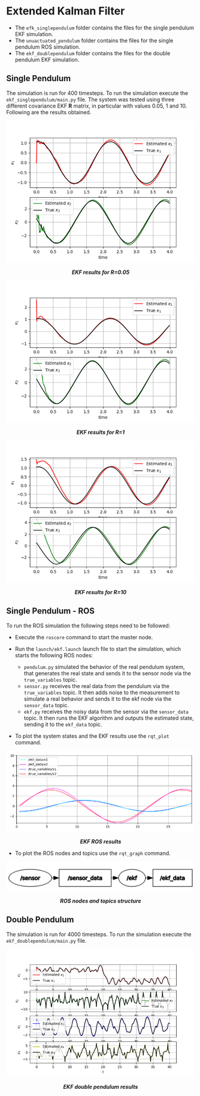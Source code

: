 # Extended Kalman Filter
- The `efk_singlependulum` folder contains the files for the single pendulum EKF simulation.
- The `unuactuated_pendulum` folder contains the files for the single pendulum ROS simulation.
- The `ekf_doublependulum` folder contains the files for the double pendulum EKF simulation.

## Single Pendulum
The simulation is run for 400 timesteps. To run the simulation execute the `ekf_singlependulum/main.py` file. 
The system was tested using three different covariance EKF $\mathbf{R}$ matrix, in particular with values 0.05, 1 and 10. Following are the results obtained.

![](imgs/EKF_sp_R005.png)
***<p style="text-align: center;">EKF results for R=0.05</p>***

![](imgs/EKF_sp_R1.png)
***<p style="text-align: center;">EKF results for R=1</p>***

![](imgs/EKF_sp_R10.png)
***<p style="text-align: center;">EKF results for R=10</p>***

## Single Pendulum - ROS
To run the ROS simulation the following steps need to be followed:
- Execute the `roscore` command to start the master node.
- Run the `launch/ekf.launch` launch file to start the simulation, which starts the following ROS nodes:
    - `pendulum.py` simulated the behavior of the real pendulum system, that generates the real state and sends it to the sensor node via the `true_variables` topic.
    - `sensor.py` receives the real data from the pendulum via the `true_variables` topic. It then adds noise to the measurement to simulate a real behavior and sends it to the ekf node via the `sensor_data` topic.
    - `ekf.py` receives the noisy data from the sensor via the `sensor_data` topic. It then runs the EKF algorithm and outputs the estimated state, sending it to the `ekf_data` topic.

- To plot the system states and the EKF results use the `rqt_plot` command.

![](imgs/sp_rqtplot.png)
***<p style="text-align: center;">EKF ROS results</p>***

- To plot the ROS nodes and topics use the `rqt_graph` command.

![](imgs/sp_rqtgraph.png)
***<p style="text-align: center;">ROS nodes and topics structure</p>***

## Double Pendulum
The simulation is run for 4000 timesteps. To run the simulation execute the `ekf_doublependulum/main.py` file.

![](imgs/EKF_dp_R005.png)
***<p style="text-align: center;">EKF double pendulum results</p>***
